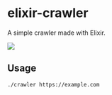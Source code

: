# elixir-crawler

A simple crawler made with Elixir.

![](https://i.gyazo.com/1dc0460f1584545a1906078387b7a165.gif)


## Usage

```bash
./crawler https://example.com
```
